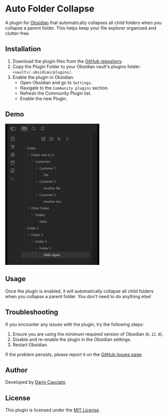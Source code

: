 # Auto Folder Collapse

A plugin for [Obsidian](https://obsidian.md) that automatically collapses all child folders when you collapse a parent folder. This helps keep your file explorer organized and clutter-free.

## Installation

1. Download the plugin files from the [GitHub repository](https://github.com/DarioCasciato).
2. Copy the Plugin Folder to your Obsidian vault's plugins folder: `<vault>/.obsidian/plugins/`.
3. Enable the plugin in Obsidian:
   - Open Obsidian and go to `Settings`.
   - Navigate to the `Community plugins` section.
   - Refresh the Community Plugin list.
   - Enable the new Plugin.

## Demo

<img src="./folder-collapse.gif" width="300">

## Usage

Once the plugin is enabled, it will automatically collapse all child folders when you collapse a parent folder. You don't need to do anything else!

## Troubleshooting

If you encounter any issues with the plugin, try the following steps:

1. Ensure you are using the minimum required version of Obsidian (`0.12.0`).
2. Disable and re-enable the plugin in the Obsidian settings.
3. Restart Obsidian.

If the problem persists, please report it on the [GitHub Issues page](https://github.com/DarioCasciato/obsidian-auto-folder-collapse/issues).

## Author

Developed by [Dario Casciato](https://github.com/DarioCasciato).

## License

This plugin is licensed under the [MIT License](https://github.com/DarioCasciato/obsidian-auto-folder-collapse/blob/main/LICENSE).
